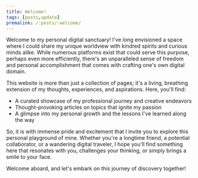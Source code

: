 ```yaml
---
title: Welcome!
tags: [posts,update]
premalink: /:posts/:welcome/
---
```


Welcome to my personal digital sanctuary! I've long envisioned a space where I could share my unique worldview with kindred spirits and curious minds alike. While numerous platforms exist that could serve this purpose, perhaps even more efficiently, there's an unparalleled sense of freedom and personal accomplishment that comes with crafting one's own digital domain.

This website is more than just a collection of pages; it's a living, breathing extension of my thoughts, experiences, and aspirations. Here, you'll find:

* A curated showcase of my professional journey and creative endeavors
* Thought-provoking articles on topics that ignite my passion
* A glimpse into my personal growth and the lessons I've learned along the way

So, it is with immense pride and excitement that I invite you to explore this personal playground of mine. Whether you're a longtime friend, a potential collaborator, or a wandering digital traveler, I hope you'll find something here that resonates with you, challenges your thinking, or simply brings a smile to your face.

Welcome aboard, and let's embark on this journey of discovery together!